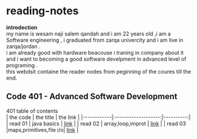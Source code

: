 # reading-notes
**introdection**<br />
my  name is wesam naji salem qandah and i am 22 years old ,i am a Software engineering , i graduated from zarqa  univercity and i am live in zarqa/jordan .<br />
i am already good with hardware beacouse i traning in company about it and i want to becoming a good software develpment in advanced level of programing .<br />
this webdsit containe  the reader nodes from peginning of the coures till the end.<br />
## Code 401 - Advanced Software Development<br />
401 table of contents<br />
| the code   |      the title      |  the link |
|------------|:-------------------:|----------:|
| read 01    |    java basics      |  [link](https://wesam1999.github.io/reading-notes/401-read01)   |
| read 02    |  array,loop,improt  |   [link](https://wesam1999.github.io/reading-notes/401-read02.)    |
| read 03    |maps,primitives,file i/o|   [link](https://wesam1999.github.io/reading-notes/)   |
